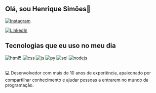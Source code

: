 ## Olá, sou Henrique Simões👋
[![Instagram](https://img.shields.io/badge/Instagram-E4405F?style=for-the-badge&logo=instagram&logoColor=white)](https://www.instagram.com/_henrisimoes/)

[![LinkedIn](https://img.shields.io/badge/LinkedIn-0077B5?style=for-the-badge&logo=linkedin&logoColor=white)](www.linkedin.com/in/henrisimoes)


## Tecnologias que eu uso no meu dia

<div style="display: inline_block">
  <img align="center" alt="html5" src="https://img.shields.io/badge/HTML5-E34F26?style=for-the-badge&logo=html5&logoColor=white" />
  <img align="center" alt="css" src="https://img.shields.io/badge/CSS3-1572B6?style=for-the-badge&logo=css3&logoColor=white" />
  <img align="center" alt="js" src="https://img.shields.io/badge/JavaScript-F7DF1E?style=for-the-badge&logo=javascript&logoColor=black" />
  <img align="center" alt="py" src="https://img.shields.io/badge/python-3670A0?style=for-the-badge&logo=python&logoColor=ffdd54" />
  <img align="center" alt="sql" src="https://img.shields.io/badge/-SQL-000?&logo=MySQL&logoColor=4479A1" />
  <img align="center" alt="nodejs" src="https://img.shields.io/badge/Node.js-43853D?style=for-the-badge&logo=node.js&logoColor=white" />
</div><br/>

💻 Desenvolvedor com mais de 10 anos de experiência, apaixonado por compartilhar conhecimento e ajudar pessoas a entrarem no mundo da programação.
